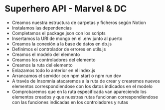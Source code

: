 # Superhero API - Marvel & DC

- Creamos nuestra estructura de carpetas y ficheros según Notion
- Instalamos las dependencias
- Completamos el package.json con los scripts
- Insertamos la URI de mongo en el .env junto al puerto
- Creamos la conexión a la base de datos en db.js
- Definimos el controlador de errores en utils.js
- Creamos el modelo del elemento
- Creamos los controladores del elemento
- Creamos la ruta del elemento
- Enlazamos todo lo anterior en el index.js
- Arrancamos el servidor con npm start o npm run dev
- A través de Insomnia atacaremos a la ruta de crear y crearemos nuevos elementos correspondiendose con los datos indicados en el modelo
- Comprobaremos que en la ruta especificada van apareciendo los elementos creados y que nuestras rutas funcionan correspondiendose con las funciones indicadas en los controladores y rutas